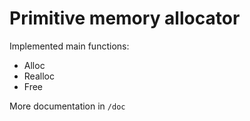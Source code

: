 Primitive memory allocator
==============================
Implemented main functions:
* Alloc
* Realloc
* Free

More documentation in ```/doc```
